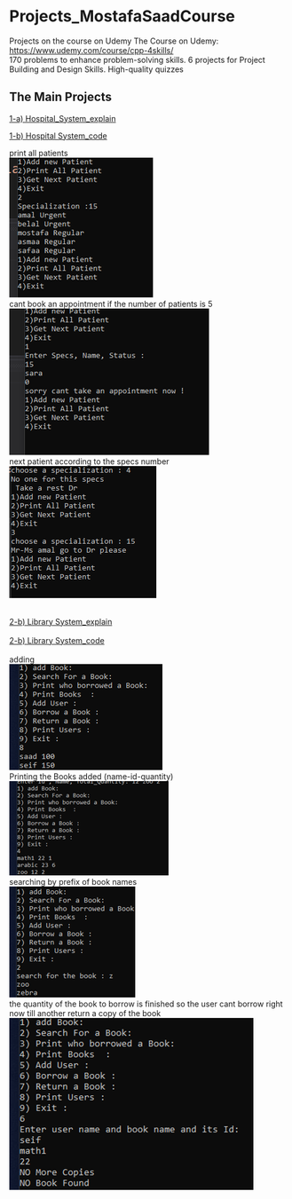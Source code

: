 # Projects_MostafaSaadCourse
Projects on the course on Udemy
The Course on Udemy: https://www.udemy.com/course/cpp-4skills/ <br>
170 problems to enhance problem-solving skills. 6 projects for Project Building and Design Skills. High-quality quizzes


## The Main Projects

[1-a) Hospital_System_explain](https://github.com/SaadMu7ammad/Projects_MostafaSaadCourse/blob/main/hopitalsys%20(0).png)<br>

[1-b) Hospital System_code ](https://github.com/SaadMu7ammad/Projects_MostafaSaadCourse/blob/main/HospitalSystem.cpp)<br>

print all patients<br>
![print all patients](https://github.com/SaadMu7ammad/Projects_MostafaSaadCourse/blob/main/hopitalsys%20(2).png)<br>
cant book an appointment if the number of patients is 5 <br>
![appointment](https://github.com/SaadMu7ammad/Projects_MostafaSaadCourse/blob/main/hopitalsys%20(1).png)<br>
next patient according to the specs number<br>
![next](https://github.com/SaadMu7ammad/Projects_MostafaSaadCourse/blob/main/hopitalsys%20(3).png)<br><br>


[2-b) Library System_explain ](https://github.com/SaadMu7ammad/Projects_MostafaSaadCourse/blob/main/LibrarySystem%20(0).png)<br><br>
[2-b) Library System_code ](https://github.com/SaadMu7ammad/Projects_MostafaSaadCourse/blob/main/HospitalSystem.cpp)<br><br>
adding<br>
![adding](https://github.com/SaadMu7ammad/Projects_MostafaSaadCourse/blob/main/LibrarySystem%20(01).png)<br>
Printing the Books added (name-id-quantity) <br>
![printing](https://github.com/SaadMu7ammad/Projects_MostafaSaadCourse/blob/main/LibrarySystem%20(02).png)<br>
searching by prefix of book names<br>
![searching](https://github.com/SaadMu7ammad/Projects_MostafaSaadCourse/blob/main/LibrarySystem%20(03).png)<br>
the quantity of the book to borrow is finished so the user cant borrow right now till another return a copy of the book <br>
![no quantity](https://github.com/SaadMu7ammad/Projects_MostafaSaadCourse/blob/main/LibrarySystem%20(04).png)<br><br>

